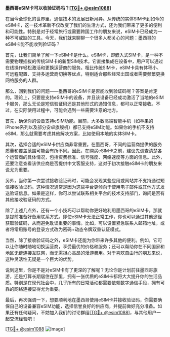 **墨西哥eSIM卡可以收验证码吗？[[TG💪+ @esim1088](https://t.me/s/esim1088)]**

在当今全球化的世界里，通信技术的发展日新月异。从传统的实体SIM卡到如今的eSIM卡，这一技术革新不仅改变了我们的生活方式，还为我们带来了更多的便利和可能性。特别是对于经常旅行或需要跨国工作的朋友来说，eSIM卡已经成为一种不可或缺的工具。今天，我们就来聊聊一个很多人都关心的问题：墨西哥的eSIM卡能不能收到验证码？

首先，让我们简单了解一下eSIM卡是什么。eSIM卡，即嵌入式SIM卡，是一种不需要物理插拔的传统SIM卡的新型SIM技术。它直接集成在设备中，用户可以通过在线操作轻松激活和更换运营商的服务。相比传统SIM卡，eSIM卡具有体积小、可远程配置、支持多运营商切换等优点，特别适合那些经常出国或者需要频繁更换网络服务的人群。

那么，回到我们的问题——墨西哥的eSIM卡是否能收到验证码呢？答案是肯定的。理论上，只要是支持eSIM卡的设备，并且该设备已经成功激活了当地的eSIM卡服务，那么无论是短信验证码还是其他形式的通知信息，都可以正常接收。不过，在实际使用过程中，可能会遇到一些需要注意的地方。

首先，确保你的设备支持eSIM功能。目前，大多数高端智能手机（如苹果的iPhone系列以及部分安卓旗舰机）都已支持eSIM功能。如果你的手机不支持eSIM，那么就需要考虑其他解决方案，比如使用本地的实体SIM卡。

其次，选择合适的eSIM卡供应商非常重要。在墨西哥，不同的运营商提供的服务质量和覆盖范围可能会有所不同。因此，在购买eSIM卡之前，建议先调查清楚各个运营商的具体情况，包括资费标准、信号强度、网络速度等方面的信息。此外，还要注意查看该供应商是否提供中文客服支持，这对于初次接触eSIM卡的朋友来说尤为重要。

另外，当你第一次尝试接收验证码时，可能会发现某些应用或网站并不支持通过短信接收验证码。这种情况通常是因为这些平台更倾向于使用电子邮件或其他方式发送验证信息。如果是这样，你可以尝试联系相关平台的技术支持部门，询问是否有其他接收验证码的方式。

除了上述几点外，还有一个小技巧可以帮助你更好地利用墨西哥的eSIM卡。那就是提前准备好备用联系方式。即使eSIM卡无法正常工作，你也可以通过其他途径获取验证码，从而避免耽误重要的事情。比如，可以设置紧急联系人邮箱地址，或者将常用账号的登录方式改为密码+动态令牌双重认证模式。

当然，除了接收验证码之外，eSIM卡还能为你带来许多其他的便利。例如，它可以让你随时随地切换运营商，享受最优的价格和服务；还可以帮助你在不同国家和地区无缝连接互联网，而无需担心高昂的漫游费用。对于喜欢自由行的朋友来说，这种灵活性无疑是一个巨大的优势。

说到这里，你是不是对eSIM卡有了更深的了解呢？无论你是计划前往墨西哥旅游，还是打算长期居住在那里，拥有一张优质的eSIM卡都将大大提升你的生活品质。特别是在现代社会中，几乎所有的日常活动都需要依赖数字通信手段，拥有可靠的网络连接显得尤为重要。

最后，再次强调一下，想要顺利地在墨西哥使用eSIM卡并接收验证码，你需要确保自己的设备兼容eSIM功能，选择信誉良好的供应商，并提前做好充分准备。如果还有任何疑问，不妨加入我们的讨论群组[[TG💪+ @esim1088](https://t.me/s/esim1088)]，与其他用户一起交流经验吧！

[[TG💪+ @esim1088](https://t.me/s/esim1088) ![Image](https://i.postimg.cc/4NQfJmqS/Snipaste-2025-05-13-00-14-12.png)]